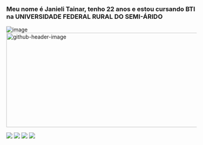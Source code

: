 
### Meu nome é Janieli Tainar, tenho 22 anos e estou cursando BTI na UNIVERSIDADE FEDERAL RURAL DO SEMI-ÁRIDO
![image](https://github.com/JanieliSilva/JanieliSilva/assets/112900054/32e745f1-fb1d-4c67-b2c6-9a94e4287a88)
<img width="945" height="250" alt="github-header-image" src="https://github.com/user-attachments/assets/b27f41f3-1ca2-480e-82a9-00c96218cd60" />


<div> 
  <a href="https://instagram.com/thaynar_silver" target="_blank"><img src="https://img.shields.io/badge/-Instagram-%23E4405F?style=for-the-badge&logo=instagram&logoColor=white" target="_blank"></a>
 <a href="https://discord.gg/tainazinha3751" target="_blank"><img src="https://img.shields.io/badge/Discord-7289DA?style=for-the-badge&logo=discord&logoColor=white" target="_blank"></a> 
  <a href = "mailto:tainasilver824@gmail.com"><img src="https://img.shields.io/badge/-Gmail-%23333?style=for-the-badge&logo=gmail&logoColor=white" target="_blank"></a>
  <a href="https://www.linkedin.com/in/janieli-tainar-806789271" target="_blank"><img src="https://img.shields.io/badge/-LinkedIn-%230077B5?style=for-the-badge&logo=linkedin&logoColor=white" target="_blank"></a> 
  
</div>

